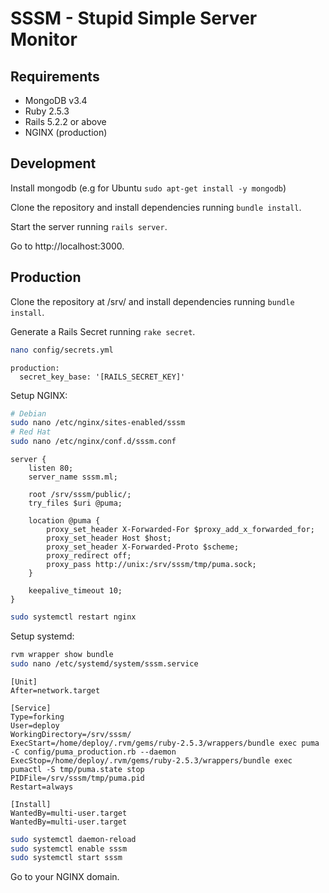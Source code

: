 # SSSM - Stupid Simple Server Monitor

## Requirements

- MongoDB v3.4
- Ruby 2.5.3
- Rails 5.2.2 or above
- NGINX (production)

## Development

Install mongodb (e.g for Ubuntu ```sudo apt-get install -y mongodb```)

Clone the repository and install dependencies running ```bundle install```.

Start the server running ```rails server```.

Go to http://localhost:3000.

## Production

Clone the repository at /srv/ and install dependencies running ```bundle install```.

Generate a Rails Secret running ```rake secret```.

```bash
nano config/secrets.yml
```

```text
production:
  secret_key_base: '[RAILS_SECRET_KEY]'
```

Setup NGINX:

```bash
# Debian
sudo nano /etc/nginx/sites-enabled/sssm
# Red Hat
sudo nano /etc/nginx/conf.d/sssm.conf
```

```text
server {
	listen 80;
	server_name sssm.ml;

	root /srv/sssm/public/;
	try_files $uri @puma;

	location @puma {
		proxy_set_header X-Forwarded-For $proxy_add_x_forwarded_for;
		proxy_set_header Host $host;
		proxy_set_header X-Forwarded-Proto $scheme;
		proxy_redirect off;
		proxy_pass http://unix:/srv/sssm/tmp/puma.sock;
	}

	keepalive_timeout 10;
}
```

```bash
sudo systemctl restart nginx
```

Setup systemd:

```bash
rvm wrapper show bundle
sudo nano /etc/systemd/system/sssm.service
```

```text
[Unit]
After=network.target

[Service]
Type=forking
User=deploy
WorkingDirectory=/srv/sssm/
ExecStart=/home/deploy/.rvm/gems/ruby-2.5.3/wrappers/bundle exec puma -C config/puma_production.rb --daemon
ExecStop=/home/deploy/.rvm/gems/ruby-2.5.3/wrappers/bundle exec pumactl -S tmp/puma.state stop
PIDFile=/srv/sssm/tmp/puma.pid
Restart=always

[Install]
WantedBy=multi-user.target
WantedBy=multi-user.target
```

```bash
sudo systemctl daemon-reload
sudo systemctl enable sssm
sudo systemctl start sssm
```

Go to your NGINX domain.